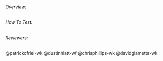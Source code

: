 ###### Overview:


###### How To Test:


###### Reviewers:
@patrickofriel-wk
@dustinhiatt-wf
@chrisphillips-wk 
@davidgiametta-wk
